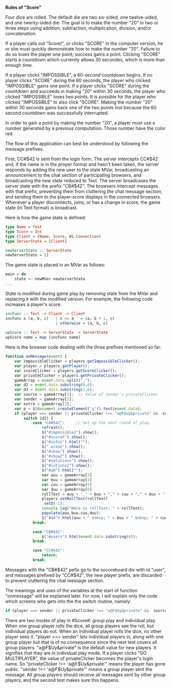 **Rules of "Score"**

Four dice are rolled. The default die are two six-sided, one twelve-sided, and one twenty-sided die. The goal is to make the number "20" in two or three steps using addition, subtraction, multiplication, division, and/or concatenation.

If a player calls out "Score!", or clicks "SCORE" in the computer version, he or she must quickly demonstrate how to make the number "20". Failure to do so loses the player one point; success gains a point. Clicking "SCORE" starts a countdown which currently allows 30 secondes, which is more than enough time. 

If a player clicks "IMPOSSIBLE", a 60-second countdown begins. If no player clicks "SCORE" during the 60 seconds, the player who clicked "IMPOSSIBLE" gains one point. If a player clicks "SCORE" during the countdown and succeeds in making "20" within 30 seconds, the player who clicked "IMPOSSIBLE" loses two points. It is possible for the player who clicked "IMPOSSIBLE" to also click "SCORE". Making the number "20" within 30 seconds gains back one of the two points lost because the 60 second countdown was successfully interrupted.

In order to gain a point by making the number "20", a player must use a number generated by a previous computation. Those number have the color red.

The flow of this application can best be understood by following the message prefixes.

First, CC#$42 is sent from the login form.
The server intercepts CC#$42 and, if the name is in the proper format and hasn't been taken, the server responds by adding the new user to the state MVar, broadcasting an announcement to the chat section of participating browsers, and broadcasting the new state reduced to Text. The server broadcases the server state with the prefix "CB#$42". The browsers intercept messages with that prefix, preventing them from cluttering the chat message section, and sending them to the player-score displays in the connected browsers. Whenever a player disconnects, joins, or has a change in score, the game state (in Text format) is broadcast.

Here is how the game state is defined:

```haskell
type Name = Text
type Score = Int
type Client = (Name, Score, WS.Connection)
type ServerState = [Client]

newServerState :: ServerState
newServerState = []
```

The game state is placed in an MVar as follows:

```haskell
main = do
    state <- newMVar newServerState
... 
```
State is modified during game play by removing state from the MVar and replacing it with the modified version. For example, the following code increases a player's score:

```haskell
incFunc :: Text -> Client -> Client
incFunc x (a, b, c)   | x == a   = (a, b + 1, c)
                      | otherwise = (a, b, c)
                      
upScore :: Text -> ServerState -> ServerState 
upScore name = map (incFunc name)
```
Here is the browser code dealing with the three prefixes mentioned so far:
```javascript
function onMessage(event) {
    var impossibleClicker = players.getImpossibleClicker();
    var player = players.getPlayer();
    var scoreClicker = players.getScoreClicker();
    var privateClicker = players.getPrivateClicker();
    gameArray = event.data.split(",");
    var d2 = event.data.substring(0,6);
    var d3 = event.data.substring(2,6);
    var source = gameArray[1];  // Value of sender's privateClicker
    var sender = gameArray[2];
    var extra = gameArray[3];
    var p = $(document.createElement('p')).text(event.data); 
    if (player === sender || privateClicker !== "a@F$Uy&private" &&  source !== "a@F$Uy&private") {
        switch (d2) {
            case "CA#$42":     // Set up the next round of play.
                refresh(); 
                $("#impossibleJ").show();
                $("#scoreF").show();
                $("#info1").html("");
                $(".erase").show();
                $("#show").show();
                $("#show2").show();
                $("#solutions").show();
                $("#iutions2").show();
                $("#a0").html("");
                var auu = gameArray[3]
                var buu = gameArray[4]
                var cuu = gameArray[5]
                var duu = gameArray[6]
                rollText = auu + "," + buu + "," + cuu + "," + duu + "," + 42;
                players.setRollText(rollText) 
                .setD(-1);
                console.log("Here is rollText: " + rollText); 
                populate(auu,buu,cuu,duu);
                $("#a4").html(auu + " &nbsp; " + buu + " &nbsp; " + cuu + " &nbsp; " + duu);
            break;

            case "CB#$42":
                $("#users").html(event.data.substring(6));
            break;

            case "CC#$42":
                return;
            break;
```
Messages with the "CB#$42" pefix go to the socoreboard div with id "user", and messages prefixed by "CC#$42", the new player prefix, are discarded to prevent cluttering the chat message section.

The meanings and uses of the variables at the start of function "onmessage" will be explained later. For now, I will explain only the code which screens who gets into the the switch routine, namely:

```javascript
if (player === sender || privateClicker !== "a@F$Uy&private" &&  source !== "a@F$Uy&private")
```

There are two modes of play in #Score#: group play and individual play. When one group player rolls the dice, all group players see the roll, but individual players do not. When an individual player rolls the dice, no other player sees it. "player \=\== sender" lets individual players in, along with one group player but that is of no consequence since the next test covers all group players. "a@F$Uy&private" is the default value for new players. It signifies that they are in individual play mode. If a player clicks "GO MULTIPLAYER", the value of privateClicker becomes the player's login name. So "privateClicker !== 'a@F$Uy&private'" means the player has gone public. "sender !== 'a@F$Uy&private'" means a group player sent the message. All group players should receive all messages sent by other group players, and the second test makes sure this happens.

